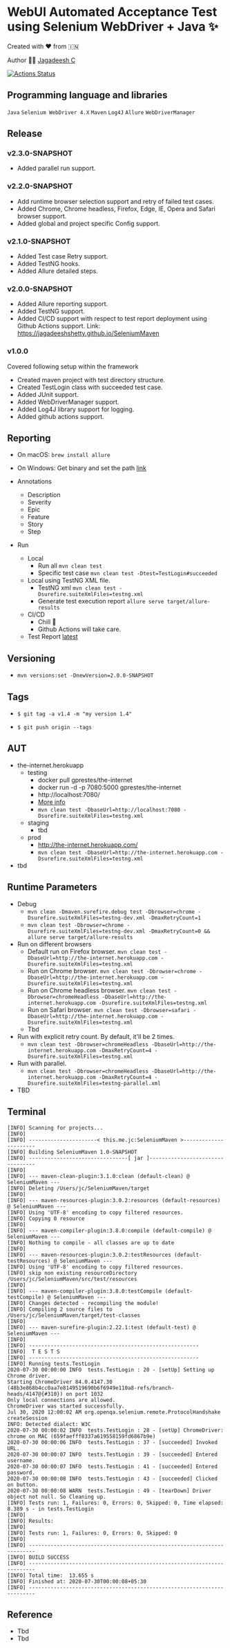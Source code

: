 # WebUI Automated Acceptance Test using Selenium WebDriver + Java ✨

Created with ❤️ from 🇮🇳

Author 👨‍💻 [Jagadeesh C](https://www.linkedin.com/in/jagadeesh-c-2a3a9423)

[![Actions Status](https://github.com/jagadeeshshetty/SeleniumMaven/workflows/Java%20CI%20with%20Maven/badge.svg)](https://github.com/jagadeeshshetty/SeleniumMaven/actions)

## Programming language and libraries

`Java` `Selenium WebDriver 4.X` `Maven` `Log4J` `Allure` `WebDriverManager`

## Release

### v2.3.0-SNAPSHOT

- Added parallel run support.

### v2.2.0-SNAPSHOT

- Add runtime browser selection support and retry of failed test cases.
- Added Chrome, Chrome headless, Firefox, Edge, IE, Opera and Safari browser support.
- Added global and project specific Config support.

### v2.1.0-SNAPSHOT

- Added Test case Retry support.
- Added TestNG hooks.
- Added Allure detailed steps.

### v2.0.0-SNAPSHOT

- Added Allure reporting support.
- Added TestNG support.
- Added CI/CD support with respect to test report deployment using Github Actions support.
  Link: https://jagadeeshshetty.github.io/SeleniumMaven

### v1.0.0

Covered following setup within the framework

- Created maven project with test directory structure.
- Created TestLogin class with succeeded test case.
- Added JUnit support.
- Added WebDriverManager support.
- Added Log4J library support for logging.
- Added github actions support.

## Reporting

- On macOS: `brew install allure`

- On Windows: Get binary and set the
  path [link](`https://repo.maven.apache.org/maven2/io/qameta/allure/allure-commandline/2.13.8/allure-commandline-2.13.8.zip`)

- Annotations

    - Description
    - Severity
    - Epic
    - Feature
    - Story
    - Step

- Run
    - Local
        - Run all `mvn clean test`
        - Specific test case `mvn clean test -Dtest=TestLogin#succeeded`
    - Local using TestNG XML file.
        - TestNG xml `mvn clean test -Dsurefire.suiteXmlFiles=testng.xml`
        - Generate test execution report `allure serve target/allure-results`
    - CI/CD
        - Chill 🍺
        - Github Actions will take care.
    - Test Report [latest](https://jagadeeshshetty.github.io/SeleniumMaven)

## Versioning

- `mvn versions:set -DnewVersion=2.0.0-SNAPSHOT`

## Tags

- `$ git tag -a v1.4 -m "my version 1.4"`

- `$ git push origin --tags`

## AUT

- the-internet.herokuapp
    - testing
        - docker pull gprestes/the-internet
        - docker run -d -p 7080:5000 gprestes/the-internet
        - http://localhost:7080/
        - [More info](https://hub.docker.com/r/gprestes/the-internet/?ref=login)
        - `mvn clean test -DbaseUrl=http://localhost:7080 -Dsurefire.suiteXmlFiles=testng.xml`
    - staging
        - tbd
    - prod
        - http://the-internet.herokuapp.com/
        - `mvn clean test -DbaseUrl=http://the-internet.herokuapp.com -Dsurefire.suiteXmlFiles=testng.xml`
- tbd

## Runtime Parameters

- Debug
    - `mvn clean -Dmaven.surefire.debug test -Dbrowser=chrome -Dsurefire.suiteXmlFiles=testng-dev.xml -DmaxRetryCount=1`
    - `mvn clean test -Dbrowser=chrome -Dsurefire.suiteXmlFiles=testng-dev.xml -DmaxRetryCount=0 && allure serve target/allure-results`
- Run on different browsers
    - Default run on Firefox
      browser. `mvn clean test -DbaseUrl=http://the-internet.herokuapp.com -Dsurefire.suiteXmlFiles=testng.xml`
    - Run on Chrome
      browser. `mvn clean test -Dbrowser=chrome -DbaseUrl=http://the-internet.herokuapp.com -Dsurefire.suiteXmlFiles=testng.xml`
    - Run on Chrome headless
      browser. `mvn clean test -Dbrowser=chromeHeadless -DbaseUrl=http://the-internet.herokuapp.com -Dsurefire.suiteXmlFiles=testng.xml`
    - Run on Safari
      browser. `mvn clean test -Dbrowser=safari -DbaseUrl=http://the-internet.herokuapp.com -Dsurefire.suiteXmlFiles=testng.xml`
    - Tbd
- Run with explicit retry count. By default, it'll be 2 times.
    - `mvn clean test -Dbrowser=chromeHeadless -DbaseUrl=http://the-internet.herokuapp.com -DmaxRetryCount=4 -Dsurefire.suiteXmlFiles=testng.xml`
- Run with parallel.
    - `mvn clean test -Dbrowser=chromeHeadless -DbaseUrl=http://the-internet.herokuapp.com -DmaxRetryCount=4 -Dsurefire.suiteXmlFiles=testng-parallel.xml`
- TBD

## Terminal

```commandline
[INFO] Scanning for projects...
[INFO]
[INFO] ----------------------< this.me.jc:SeleniumMaven >----------------------
[INFO] Building SeleniumMaven 1.0-SNAPSHOT
[INFO] --------------------------------[ jar ]---------------------------------
[INFO]
[INFO] --- maven-clean-plugin:3.1.0:clean (default-clean) @ SeleniumMaven ---
[INFO] Deleting /Users/jc/SeleniumMaven/target
[INFO]
[INFO] --- maven-resources-plugin:3.0.2:resources (default-resources) @ SeleniumMaven ---
[INFO] Using 'UTF-8' encoding to copy filtered resources.
[INFO] Copying 0 resource
[INFO]
[INFO] --- maven-compiler-plugin:3.8.0:compile (default-compile) @ SeleniumMaven ---
[INFO] Nothing to compile - all classes are up to date
[INFO]
[INFO] --- maven-resources-plugin:3.0.2:testResources (default-testResources) @ SeleniumMaven ---
[INFO] Using 'UTF-8' encoding to copy filtered resources.
[INFO] skip non existing resourceDirectory /Users/jc/SeleniumMaven/src/test/resources
[INFO]
[INFO] --- maven-compiler-plugin:3.8.0:testCompile (default-testCompile) @ SeleniumMaven ---
[INFO] Changes detected - recompiling the module!
[INFO] Compiling 2 source files to /Users/jc/SeleniumMaven/target/test-classes
[INFO]
[INFO] --- maven-surefire-plugin:2.22.1:test (default-test) @ SeleniumMaven ---
[INFO]
[INFO] -------------------------------------------------------
[INFO]  T E S T S
[INFO] -------------------------------------------------------
[INFO] Running tests.TestLogin
2020-07-30 00:00:00 INFO  tests.TestLogin : 20 - [setUp] Setting up Chrome driver.
Starting ChromeDriver 84.0.4147.30 (48b3e868b4cc0aa7e8149519690b6f6949e110a8-refs/branch-heads/4147@{#310}) on port 1032
Only local connections are allowed.
ChromeDriver was started successfully.
Jul 30, 2020 12:00:02 AM org.openqa.selenium.remote.ProtocolHandshake createSession
INFO: Detected dialect: W3C
2020-07-30 00:00:02 INFO  tests.TestLogin : 28 - [setUp] ChromeDriver: chrome on MAC (659faefff8337a619558159fd6867b9e)
2020-07-30 00:00:06 INFO  tests.TestLogin : 37 - [succeeded] Invoked URL.
2020-07-30 00:00:07 INFO  tests.TestLogin : 39 - [succeeded] Entered username.
2020-07-30 00:00:07 INFO  tests.TestLogin : 41 - [succeeded] Entered password.
2020-07-30 00:00:08 INFO  tests.TestLogin : 43 - [succeeded] Clicked on button.
2020-07-30 00:00:08 WARN  tests.TestLogin : 49 - [tearDown] Driver object not null. So Cleaning up.
[INFO] Tests run: 1, Failures: 0, Errors: 0, Skipped: 0, Time elapsed: 8.389 s - in tests.TestLogin
[INFO]
[INFO] Results:
[INFO]
[INFO] Tests run: 1, Failures: 0, Errors: 0, Skipped: 0
[INFO]
[INFO] ------------------------------------------------------------------------
[INFO] BUILD SUCCESS
[INFO] ------------------------------------------------------------------------
[INFO] Total time:  13.655 s
[INFO] Finished at: 2020-07-30T00:00:08+05:30
[INFO] ------------------------------------------------------------------------
```

## Reference

- Tbd
- Tbd
